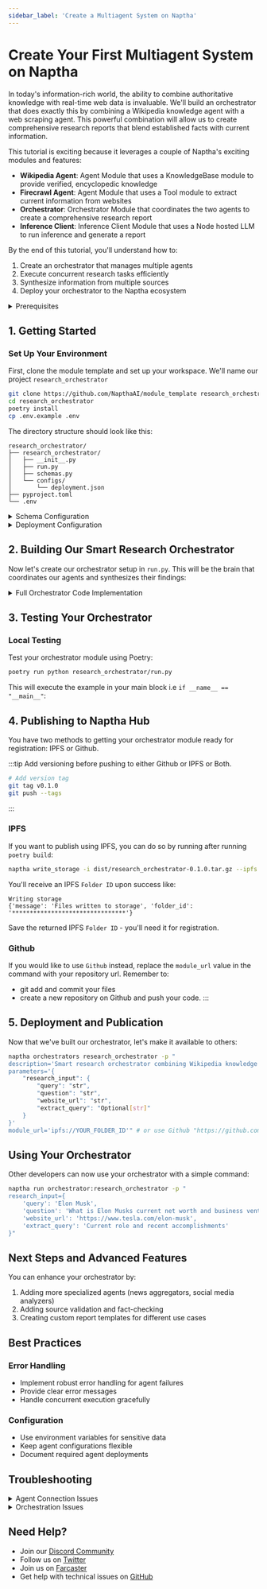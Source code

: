 ```yaml
---
sidebar_label: 'Create a Multiagent System on Naptha'
---
```


# Create Your First Multiagent System on Naptha

In today's information-rich world, the ability to combine authoritative knowledge with real-time web data is invaluable. We'll build an orchestrator that does exactly this by combining a Wikipedia knowledge agent with a web scraping agent. This powerful combination will allow us to create comprehensive research reports that blend established facts with current information.

This tutorial is exciting because it leverages a couple of Naptha's exciting modules and features:
- **Wikipedia Agent**: Agent Module that uses a KnowledgeBase module to provide verified, encyclopedic knowledge
- **Firecrawl Agent**: Agent Module that uses a Tool module to extract current information from websites
- **Orchestrator**: Orchestrator Module that coordinates the two agents to create a comprehensive research report
- **Inference Client**: Inference Client Module that uses a Node hosted LLM to run inference and generate a report

By the end of this tutorial, you'll understand how to:
1. Create an orchestrator that manages multiple agents
2. Execute concurrent research tasks efficiently
3. Synthesize information from multiple sources
4. Deploy your orchestrator to the Naptha ecosystem

<details>
<summary>Prerequisites</summary>

Before we begin, ensure you have:
- Python 3.8 or higher installed
- Poetry package manager (`pipx install poetry`)
- The Naptha SDK installed (`pip install naptha-sdk`)
- Access to a Naptha Node for inference
- Basic understanding of async Python
</details>

## 1. Getting Started

### Set Up Your Environment
First, clone the module template and set up your workspace. We'll name our project `research_orchestrator`
```bash
git clone https://github.com/NapthaAI/module_template research_orchestrator
cd research_orchestrator
poetry install
cp .env.example .env
```

The directory structure should look like this:
```
research_orchestrator/
├── research_orchestrator/
│   ├── __init__.py
│   ├── run.py
│   ├── schemas.py
│   └── configs/
│       └── deployment.json
├── pyproject.toml
└── .env
```

<details>
<summary>Schema Configuration</summary>

Let's start by creating clear schemas that define how our orchestrator will handle data. Edit the `schemas.py` file:

```python
from pydantic import BaseModel
from typing import Optional

class ResearchInput(BaseModel):
    """Schema for research orchestration input.
    
    This schema defines what users need to provide to our orchestrator:
    - query: The main topic to research (e.g., "Elon Musk")
    - question: Specific question about the topic
    - website_url: Website to scrape for additional information
    - extract_query: Optional specific data to look for on the website
    """
    query: str
    question: str
    website_url: str
    extract_query: Optional[str] = None

class InputSchema(BaseModel):
    """Wrapper schema for orchestrator input.
    
    This follows Naptha's convention for structuring module inputs,
    making our orchestrator compatible with the broader ecosystem.
    """
    research_input: ResearchInput
```

</details>

<details>
<summary>Deployment Configuration</summary>

We will have three deployment files in the `configs` folder: `deployment.json` for the orchestrator, `agent_deployments.json` for the agents, and `llm_configs.json` for the inference client.

Edit the `deployment.json` file:

```json
[
  {
    "name": "orchestrator_1",
    "module": { "name": "research_orchestrator" },
    "node": { "ip": "localhost" },
    "config": {
      "config_name": "orchestrator_config_1",
      "llm_config": { "config_name": "model_2" }
    },
    "agent_deployments": [
      { "name": "agent_deployment_1" },
      { "name": "agent_deployment_2" }
    ]
  }
]
```
Edit the `agent_deployments.json` file:

```json
[
  {
    "name": "agent_deployment_1",
    "module": {
      "name": "wikipedia_agent"
    },
    "node": {
      "ip": "node.naptha.ai",
      "server_type": "http",
      "http_port": 7001
    },
    "config": {
      "config_name": "agent_config_1",
      "llm_config": {
        "config_name": "model_2"
      },
      "system_prompt": {
        "role": "You are a Wikipedia agent that provides verified, encyclopedic knowledge",
        "persona": ""
      }
    }
  },
  {
    "name": "agent_deployment_2",
    "module": {
      "name": "firecrawl_agent"
    },
    "node": {
      "ip": "node.naptha.ai",
      "server_type": "http",
      "http_port": 7001
    },
    "config": {
      "config_name": "agent_config_2",
      "llm_config": {
        "config_name": "model_2"
      },
      "system_prompt": {
        "role": "You are a Firecrawl agent that extracts current information from websites",
        "persona": ""
      }
    }
  }
]
```

Edit the `llm_configs.json` file:

```json
[
    {
        "config_name": "model_1",
        "client": "ollama",
        "model": "ollama/phi",
        "temperature": 0.7,
        "max_tokens": 1000,
        "api_base": "http://localhost:11434"
    },
    {
        "config_name": "model_2",
        "client": "openai",
        "model": "gpt-4o-mini",
        "temperature": 0.7,
        "max_tokens": 1000,
        "api_base": "https://api.openai.com/v1"
    }
]
```

</details>


## 2. Building Our Smart Research Orchestrator

Now let's create our orchestrator setup in `run.py`. This will be the brain that coordinates our agents and synthesizes their findings:

<details>
<summary>Full Orchestrator Code Implementation</summary>

```python
#!/usr/bin/env python
import logging
import json
import os
import asyncio
from dotenv import load_dotenv
from typing import Dict, Any, Optional
from naptha_sdk.modules.agent import Agent
from naptha_sdk.schemas import OrchestratorRunInput, OrchestratorDeployment, AgentRunInput
from naptha_sdk.inference import InferenceClient
from naptha_sdk.user import sign_consumer_id
from research_orchestrator.schemas import ResearchInput, InputSchema

load_dotenv()
logger = logging.getLogger(__name__)

class ResearchOrchestrator:
    """Orchestrator that combines Wikipedia knowledge with web data.
    
    This orchestrator coordinates two specialized agents:
    1. Wikipedia Agent: Provides verified, encyclopedic knowledge
    2. Firecrawl Agent: Extracts current information from websites
    """
    def __init__(self, orchestrator_deployment: OrchestratorDeployment, *args, **kwargs):
        self.orchestrator_deployment = orchestrator_deployment
        self.agent_deployments = self.orchestrator_deployment.agent_deployments
        
        # Initialize our specialized agents
        self.wiki_agent = Agent(deployment=self.agent_deployments[0], *args, **kwargs)
        self.firecrawl_agent = Agent(deployment=self.agent_deployments[1], *args, **kwargs)
        
        # Keep track of our agents in a list for management
        self.agents = [
            self.wiki_agent,
            self.firecrawl_agent
        ]
        
        # Set up our inference client for report generation
        self.node = InferenceClient(self.orchestrator_deployment.node)
        self.inputs: Optional[ResearchInput] = None

    async def query_wikipedia(self, input_data: ResearchInput, 
                            module_run: OrchestratorRunInput) -> Dict:
        """Query Wikipedia knowledge base for authoritative information."""
        logger.info(f"Querying Wikipedia for: {input_data.query}")
        agent_run_input = AgentRunInput(
            consumer_id=module_run.consumer_id,
            inputs={
                "function_name": "run_query",
                "query": input_data.query,
                "question": input_data.question
            },
            deployment=self.agent_deployments[0],
            signature=sign_consumer_id(module_run.consumer_id, os.getenv("PRIVATE_KEY"))
        )
        return await self.wiki_agent.call_agent_func(agent_run_input)

    async def scrape_web_data(self, input_data: ResearchInput, 
                             module_run: OrchestratorRunInput) -> Dict:
        """Extract current information from specified websites."""
        logger.info(f"Scraping website: {input_data.website_url}")
        agent_run_input = AgentRunInput(
            consumer_id=module_run.consumer_id,
            inputs={
                "tool_name": "scrape_website",
                "tool_input_data": {
                    "website_url": input_data.website_url,
                    "extract_query": input_data.extract_query
                }
            },
            deployment=self.agent_deployments[1],
            signature=sign_consumer_id(module_run.consumer_id, os.getenv("PRIVATE_KEY"))
        )
        return await self.firecrawl_agent.call_agent_func(agent_run_input)

    async def generate_comprehensive_report(self, wiki_data: Dict, web_data: Dict) -> str:
        """Synthesize information from both sources into a coherent report."""
        logger.info("Generating comprehensive research report...")
        messages = [{
            "role": "user",
            "content": f"""Create a comprehensive research report combining Wikipedia knowledge and current web data:

Wikipedia Information:
{json.dumps(wiki_data, indent=2)}

Current Web Data:
{json.dumps(web_data, indent=2)}

Please create a detailed report including:
1. Overview and Background
2. Key Facts from Wikipedia
3. Current Information and Updates
4. Analysis and Integration
5. Additional Insights
6. Sources and References"""
        }]
        
        response = await self.node.run_inference({
            "model": self.orchestrator_deployment.config.llm_config.model,
            "messages": messages
        })
        return response.choices[0].message.content

    async def orchestrate(self, module_run: OrchestratorRunInput, *args, **kwargs):
        """Main orchestration function that coordinates the research process."""
        try:
            self.inputs = module_run.inputs.research_input
            logger.info(f"Starting research orchestration for: {self.inputs.query}")
            
            # Execute both research tasks concurrently
            wiki_data, web_data = await asyncio.gather(
                self.query_wikipedia(self.inputs, module_run),
                self.scrape_web_data(self.inputs, module_run),
                return_exceptions=True
            )
            
            # Check for any errors in our concurrent tasks
            for result in [wiki_data, web_data]:
                if isinstance(result, Exception):
                    logger.error(f"Research task failed: {str(result)}")
                    raise result
            
            # Generate our comprehensive report
            final_report = await self.generate_comprehensive_report(wiki_data, web_data)

            return {
                "final_report": final_report,
                "components": {
                    "wikipedia_data": wiki_data,
                    "web_data": web_data
                }
            }

        except Exception as e:
            logger.error(f"Error in research orchestration: {str(e)}")
            raise


# Testing Our Orchestrator

if __name__ == "__main__":
    import asyncio
    from naptha_sdk.client.naptha import Naptha
    from naptha_sdk.configs import setup_module_deployment

    naptha = Naptha()

    # Set up our deployment configuration
    deployment = asyncio.run(setup_module_deployment(
        "orchestrator",
        "research_orchestrator/configs/deployment.json",
        node_url=os.getenv("NODE_URL")
    ))

    # Example: Researching Elon Musk
    input_params = {
        "research_input": {
            "query": "Elon Musk",
            "question": "What are Elon Musk's major business ventures and current net worth?",
            "website_url": "https://www.tesla.com/elon-musk",
            "extract_query": "Current role and recent accomplishments"
        }
    }
            
    module_run = {
        "inputs": input_params,
        "deployment": deployment,
        "consumer_id": naptha.user.id,
        "signature": sign_consumer_id(naptha.user.id, os.getenv("PRIVATE_KEY"))
    }

    # Run the orchestration and display results
    response = asyncio.run(run(module_run))
    print("\nResearch Results:")
    print(json.dumps(response, indent=2))
```

</details>


## 3. Testing Your Orchestrator

### Local Testing  
Test your orchestrator module using Poetry:

```bash
poetry run python research_orchestrator/run.py
```

This will execute the example in your main block i.e `if __name__ == "__main__"`:


## 4. Publishing to Naptha Hub

You have two methods to getting your orchestrator module ready for registration: IPFS or Github.

:::tip
    Add versioning before pushing to either Github or IPFS or Both.
```bash
# Add version tag
git tag v0.1.0
git push --tags
```
:::

### IPFS
If you want to publish using IPFS, you can do so by running after running `poetry build`:
```bash
naptha write_storage -i dist/research_orchestrator-0.1.0.tar.gz --ipfs
```
You'll receive an IPFS `Folder ID` upon success like:

```
Writing storage
{'message': 'Files written to storage', 'folder_id': '********************************'}
```

Save the returned IPFS `Folder ID` - you'll need it for registration.

### Github
If you would like to use `Github` instead, replace the `module_url` value in the command with your repository url. Remember to: 
- git add and commit your files
- create a new repository on Github and push your code. 
:::

## 5. Deployment and Publication

Now that we've built our orchestrator, let's make it available to others:

```bash
naptha orchestrators research_orchestrator -p "
description='Smart research orchestrator combining Wikipedia knowledge with web data'
parameters='{
    "research_input": {
        "query": "str",
        "question": "str", 
        "website_url": "str",
        "extract_query": "Optional[str]"
    }
}'
module_url='ipfs://YOUR_FOLDER_ID'" # or use Github "https://github.com/YOUR_USERNAME/YOUR_REPO"
```

## Using Your Orchestrator

Other developers can now use your orchestrator with a simple command:

```bash
naptha run orchestrator:research_orchestrator -p "
research_input={
    'query': 'Elon Musk',
    'question': 'What is Elon Musks current net worth and business ventures?',
    'website_url': 'https://www.tesla.com/elon-musk',
    'extract_query': 'Current role and recent accomplishments'
}"
```

## Next Steps and Advanced Features

You can enhance your orchestrator by:
1. Adding more specialized agents (news aggregators, social media analyzers)
2. Adding source validation and fact-checking
3. Creating custom report templates for different use cases



## Best Practices

### Error Handling
- Implement robust error handling for agent failures
- Provide clear error messages
- Handle concurrent execution gracefully

### Configuration
- Use environment variables for sensitive data
- Keep agent configurations flexible
- Document required agent deployments

## Troubleshooting

<details>
<summary>Agent Connection Issues</summary>

If you're having trouble with agent connections:
1. Verify agent deployments are active
2. Check your environment variables
3. Ensure proper node setup
</details>

<details>
<summary>Orchestration Issues</summary>

For orchestration problems:
1. Validate agent responses
2. Check concurrent execution handling
3. Verify LLM configurations
</details>

## Need Help?
- Join our [Discord Community](https://naptha.ai/naptha-community)
- Follow us on [Twitter](https://twitter.com/NapthaAI)
- Join us on [Farcaster](https://warpcast.com/naptha)
- Get help with technical issues on [GitHub](https://github.com/NapthaAI/naptha-sdk/issues)